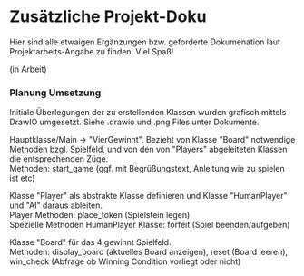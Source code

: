 # Zusätzliche Projekt-Doku

<p>Hier sind alle etwaigen Ergänzungen bzw. geforderte Dokumenation laut Projektarbeits-Angabe zu finden. Viel Spaß!</p>

<p>(in Arbeit)</p>

### Planung Umsetzung

<p>Initiale Überlegungen der zu erstellenden Klassen wurden grafisch mittels DrawIO umgesetzt. Siehe .drawio und .png Files unter Dokumente.</p>

<p>Hauptklasse/Main -> "VierGewinnt". Bezieht von Klasse "Board" notwendige Methoden bzgl. Spielfeld, und von den von "Players" abgeleiteten Klassen die entsprechenden Züge. <br>
Methoden: start_game (ggf. mit Begrüßungstext, Anleitung wie zu spielen ist etc)</p>

<p> Klasse "Player" als abstrakte Klasse definieren und Klasse "HumanPlayer" und "AI" daraus ableiten. <br>
Player Methoden: place_token (Spielstein legen)
<br>
Spezielle Methoden HumanPlayer Klasse: forfeit (Spiel beenden/aufgeben)
</p>

<p> Klasse "Board" für das 4 gewinnt Spielfeld. <br>
Methoden: display_board (aktuelles Board anzeigen), reset (Board leeren), win_check (Abfrage ob Winning Condition vorliegt oder nicht)</p>
